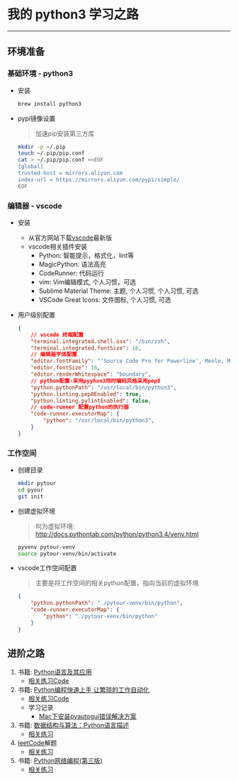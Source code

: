 # 我的 python3 学习之路
------------

## 环境准备

### 基础环境 - python3

- 安装

    ```bash
    brew install python3
    ```

- pypi镜像设置
    > 加速pip安装第三方库

    ```bash
    mkdir -p ~/.pip
    touch ~/.pip/pip.conf
    cat > ~/.pip/pip.conf <<EOF
    [global]
    trusted-host = mirrors.aliyun.com
    index-url = https://mirrors.aliyun.com/pypi/simple/
    EOF
    ```

### 编辑器 - vscode

- 安装
    - 从官方网站下载[vscode](https://code.visualstudio.com/)最新版
    - vscode相关插件安装
        - Python: 智能提示，格式化，lint等
        - MagicPython: 语法高亮
        - CodeRunner: 代码运行
        - vim: Vim编辑模式, 个人习惯，可选
        - Sublime Material Theme: 主题, 个人习惯, 个人习惯, 可选
        - VSCode Great Icons: 文件图标, 个人习惯, 可选
- 用户级别配置

    ```json
    {
        // vscode 终端配置
        "terminal.integrated.shell.osx": "/bin/zsh",
        "terminal.integrated.fontSize": 16,
        // 编辑器字体配置
        "editor.fontFamily": "'Source Code Pro for Powerline', Menlo, Monaco, 'Courier New', monospace",
        "editor.fontSize": 16,
        "editor.renderWhitespace": "boundary",
        // python配置-采用pyyhon3同时编码风格采用pep8
        "python.pythonPath": "/usr/local/bin/python3",
        "python.linting.pep8Enabled": true,
        "python.linting.pylintEnabled": false,
        // code-runner 配置python的执行器
        "code-runner.executorMap": {
            "python": "/usr/local/bin/python3",
        }
    }
    ```
### 工作空间

- 创建目录

    ```bash
    mkdir pytour
    cd pyour
    git init
    ```

- 创建虚拟环境
    > 何为虚拟环境: http://docs.pythontab.com/python/python3.4/venv.html

    ```bash
    pyvenv pytour-venv
    source pytour-venv/bin/activate
    ```

- vscode工作空间配置
    > 主要是将工作空间的相关python配置，指向当前的虚拟环境

    ```json
    {
        "python.pythonPath": "./pytour-venv/bin/python",
        "code-runner.executorMap": {
            "python": "./pytour-venv/bin/python"
        }
    }
    ```

## 进阶之路

1. 书籍: [Python语言及其应用](https://book.douban.com/subject/26675127/)
    - [相关练习Code](./src/introducing_python)
2. 书籍: [Python编程快速上手 让繁琐的工作自动化](https://book.douban.com/subject/26836700/)
    - [相关练习Code](./src/automate_python)
    - 学习记录
        - [Mac下安装pyautogui错误解决方案](./src/automate_python/docs/fix_pyautogui_install_fail.md)
3. 书籍: [数据结构与算法：Python语言描述](https://book.douban.com/subject/26702568/)
    - [相关练习](./src/algo_in_python)
4. [leetCode](https://leetcode.com/problemset/algorithms/)解题
    - [相关练习](./src/leetcode)
5. 书籍: [Python网络编程(第三版)](https://book.douban.com/subject/26869212/)
    - [相关练习](./src/network_python)